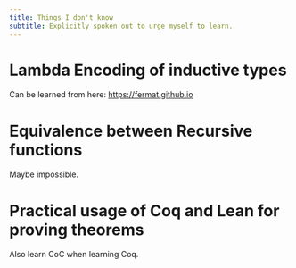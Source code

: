 ```yaml
---
title: Things I don't know
subtitle: Explicitly spoken out to urge myself to learn.
---
```


# Lambda Encoding of inductive types

Can be learned from here: https://fermat.github.io

# Equivalence between Recursive functions

Maybe impossible.

# Practical usage of Coq and Lean for proving theorems

Also learn CoC when learning Coq.
